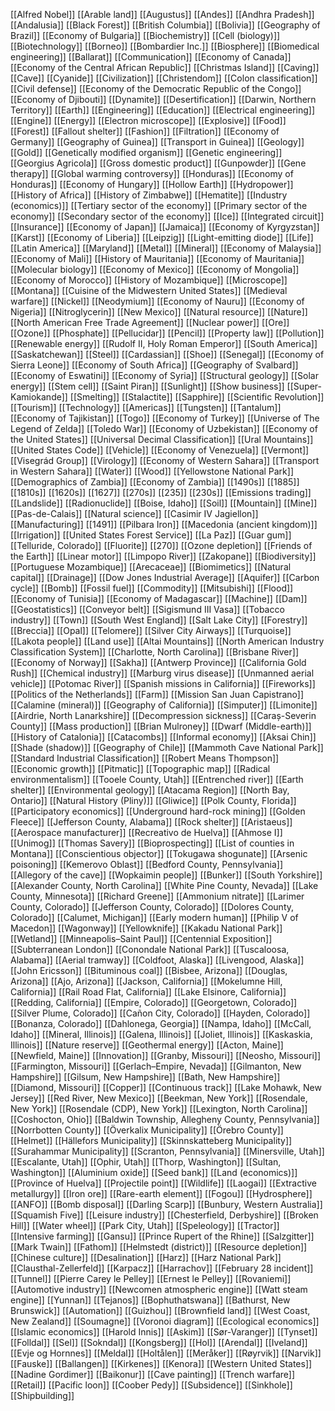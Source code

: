 [[Alfred Nobel]]
[[Arable land]]
[[Augustus]]
[[Andes]]
[[Andhra Pradesh]]
[[Andalusia]]
[[Black Forest]]
[[British Columbia]]
[[Bolivia]]
[[Geography of Brazil]]
[[Economy of Bulgaria]]
[[Biochemistry]]
[[Cell (biology)]]
[[Biotechnology]]
[[Borneo]]
[[Bombardier Inc.]]
[[Biosphere]]
[[Biomedical engineering]]
[[Ballarat]]
[[Communication]]
[[Economy of Canada]]
[[Economy of the Central African Republic]]
[[Christmas Island]]
[[Caving]]
[[Cave]]
[[Cyanide]]
[[Civilization]]
[[Christendom]]
[[Colon classification]]
[[Civil defense]]
[[Economy of the Democratic Republic of the Congo]]
[[Economy of Djibouti]]
[[Dynamite]]
[[Desertification]]
[[Darwin, Northern Territory]]
[[Earth]]
[[Engineering]]
[[Education]]
[[Electrical engineering]]
[[Engine]]
[[Energy]]
[[Electron microscope]]
[[Explosive]]
[[Food]]
[[Forest]]
[[Fallout shelter]]
[[Fashion]]
[[Filtration]]
[[Economy of Germany]]
[[Geography of Guinea]]
[[Transport in Guinea]]
[[Geology]]
[[Gold]]
[[Genetically modified organism]]
[[Genetic engineering]]
[[Georgius Agricola]]
[[Gross domestic product]]
[[Gunpowder]]
[[Gene therapy]]
[[Global warming controversy]]
[[Honduras]]
[[Economy of Honduras]]
[[Economy of Hungary]]
[[Hollow Earth]]
[[Hydropower]]
[[History of Africa]]
[[History of Zimbabwe]]
[[Hematite]]
[[Industry (economics)]]
[[Tertiary sector of the economy]]
[[Primary sector of the economy]]
[[Secondary sector of the economy]]
[[Ice]]
[[Integrated circuit]]
[[Insurance]]
[[Economy of Japan]]
[[Jamaica]]
[[Economy of Kyrgyzstan]]
[[Karst]]
[[Economy of Liberia]]
[[Leipzig]]
[[Light-emitting diode]]
[[Life]]
[[Latin America]]
[[Maryland]]
[[Metal]]
[[Mineral]]
[[Economy of Malaysia]]
[[Economy of Mali]]
[[History of Mauritania]]
[[Economy of Mauritania]]
[[Molecular biology]]
[[Economy of Mexico]]
[[Economy of Mongolia]]
[[Economy of Morocco]]
[[History of Mozambique]]
[[Microscope]]
[[Montana]]
[[Cuisine of the Midwestern United States]]
[[Medieval warfare]]
[[Nickel]]
[[Neodymium]]
[[Economy of Nauru]]
[[Economy of Nigeria]]
[[Nitroglycerin]]
[[New Mexico]]
[[Natural resource]]
[[Nature]]
[[North American Free Trade Agreement]]
[[Nuclear power]]
[[Ore]]
[[Ozone]]
[[Phosphate]]
[[Pellucidar]]
[[Pencil]]
[[Property law]]
[[Pollution]]
[[Renewable energy]]
[[Rudolf II, Holy Roman Emperor]]
[[South America]]
[[Saskatchewan]]
[[Steel]]
[[Cardassian]]
[[Shoe]]
[[Senegal]]
[[Economy of Sierra Leone]]
[[Economy of South Africa]]
[[Geography of Svalbard]]
[[Economy of Eswatini]]
[[Economy of Syria]]
[[Structural geology]]
[[Solar energy]]
[[Stem cell]]
[[Saint Piran]]
[[Sunlight]]
[[Show business]]
[[Super-Kamiokande]]
[[Smelting]]
[[Stalactite]]
[[Sapphire]]
[[Scientific Revolution]]
[[Tourism]]
[[Technology]]
[[Americas]]
[[Tungsten]]
[[Tantalum]]
[[Economy of Tajikistan]]
[[Togo]]
[[Economy of Turkey]]
[[Universe of The Legend of Zelda]]
[[Toledo War]]
[[Economy of Uzbekistan]]
[[Economy of the United States]]
[[Universal Decimal Classification]]
[[Ural Mountains]]
[[United States Code]]
[[Vehicle]]
[[Economy of Venezuela]]
[[Vermont]]
[[Visegrád Group]]
[[Virology]]
[[Economy of Western Sahara]]
[[Transport in Western Sahara]]
[[Water]]
[[Wood]]
[[Yellowstone National Park]]
[[Demographics of Zambia]]
[[Economy of Zambia]]
[[1490s]]
[[1885]]
[[1810s]]
[[1620s]]
[[1627]]
[[270s]]
[[235]]
[[230s]]
[[Emissions trading]]
[[Landslide]]
[[Radionuclide]]
[[Boise, Idaho]]
[[Soil]]
[[Mountain]]
[[Mine]]
[[Pas-de-Calais]]
[[Natural science]]
[[Casimir IV Jagiellon]]
[[Manufacturing]]
[[1491]]
[[Pilbara Iron]]
[[Macedonia (ancient kingdom)]]
[[Irrigation]]
[[United States Forest Service]]
[[La Paz]]
[[Guar gum]]
[[Telluride, Colorado]]
[[Fluorite]]
[[270]]
[[Ozone depletion]]
[[Friends of the Earth]]
[[Linear motor]]
[[Limpopo River]]
[[Zakopane]]
[[Biodiversity]]
[[Portuguese Mozambique]]
[[Arecaceae]]
[[Biomimetics]]
[[Natural capital]]
[[Drainage]]
[[Dow Jones Industrial Average]]
[[Aquifer]]
[[Carbon cycle]]
[[Bomb]]
[[Fossil fuel]]
[[Commodity]]
[[Mitsubishi]]
[[Flood]]
[[Economy of Tunisia]]
[[Economy of Madagascar]]
[[Machine]]
[[Dam]]
[[Geostatistics]]
[[Conveyor belt]]
[[Sigismund III Vasa]]
[[Tobacco industry]]
[[Town]]
[[South West England]]
[[Salt Lake City]]
[[Forestry]]
[[Breccia]]
[[Opal]]
[[Telomere]]
[[Silver City Airways]]
[[Turquoise]]
[[Lakota people]]
[[Land use]]
[[Altai Mountains]]
[[North American Industry Classification System]]
[[Charlotte, North Carolina]]
[[Brisbane River]]
[[Economy of Norway]]
[[Sakha]]
[[Antwerp Province]]
[[California Gold Rush]]
[[Chemical industry]]
[[Marburg virus disease]]
[[Unmanned aerial vehicle]]
[[Potomac River]]
[[Spanish missions in California]]
[[Fireworks]]
[[Politics of the Netherlands]]
[[Farm]]
[[Mission San Juan Capistrano]]
[[Calamine (mineral)]]
[[Geography of California]]
[[Simputer]]
[[Limonite]]
[[Airdrie, North Lanarkshire]]
[[Decompression sickness]]
[[Caraș-Severin County]]
[[Mass production]]
[[Brian Mulroney]]
[[Dwarf (Middle-earth)]]
[[History of Catalonia]]
[[Catacombs]]
[[Informal economy]]
[[Aksai Chin]]
[[Shade (shadow)]]
[[Geography of Chile]]
[[Mammoth Cave National Park]]
[[Standard Industrial Classification]]
[[Robert Means Thompson]]
[[Economic growth]]
[[Pitmatic]]
[[Topographic map]]
[[Radical environmentalism]]
[[Tooele County, Utah]]
[[Entrenched river]]
[[Earth shelter]]
[[Environmental geology]]
[[Atacama Region]]
[[North Bay, Ontario]]
[[Natural History (Pliny)]]
[[Gliwice]]
[[Polk County, Florida]]
[[Participatory economics]]
[[Underground hard-rock mining]]
[[Golden Fleece]]
[[Jefferson County, Alabama]]
[[Rock shelter]]
[[Aristaeus]]
[[Aerospace manufacturer]]
[[Recreativo de Huelva]]
[[Ahmose I]]
[[Unimog]]
[[Thomas Savery]]
[[Bioprospecting]]
[[List of counties in Montana]]
[[Conscientious objector]]
[[Tokugawa shogunate]]
[[Arsenic poisoning]]
[[Kemerovo Oblast]]
[[Bedford County, Pennsylvania]]
[[Allegory of the cave]]
[[Wopkaimin people]]
[[Bunker]]
[[South Yorkshire]]
[[Alexander County, North Carolina]]
[[White Pine County, Nevada]]
[[Lake County, Minnesota]]
[[Richard Greene]]
[[Ammonium nitrate]]
[[Larimer County, Colorado]]
[[Jefferson County, Colorado]]
[[Dolores County, Colorado]]
[[Calumet, Michigan]]
[[Early modern human]]
[[Philip V of Macedon]]
[[Wagonway]]
[[Yellowknife]]
[[Kakadu National Park]]
[[Wetland]]
[[Minneapolis–Saint Paul]]
[[Centennial Exposition]]
[[Subterranean London]]
[[Conondale National Park]]
[[Tuscaloosa, Alabama]]
[[Aerial tramway]]
[[Coldfoot, Alaska]]
[[Livengood, Alaska]]
[[John Ericsson]]
[[Bituminous coal]]
[[Bisbee, Arizona]]
[[Douglas, Arizona]]
[[Ajo, Arizona]]
[[Jackson, California]]
[[Mokelumne Hill, California]]
[[Rail Road Flat, California]]
[[Lake Elsinore, California]]
[[Redding, California]]
[[Empire, Colorado]]
[[Georgetown, Colorado]]
[[Silver Plume, Colorado]]
[[Cañon City, Colorado]]
[[Hayden, Colorado]]
[[Bonanza, Colorado]]
[[Dahlonega, Georgia]]
[[Nampa, Idaho]]
[[McCall, Idaho]]
[[Mineral, Illinois]]
[[Galena, Illinois]]
[[Joliet, Illinois]]
[[Kaskaskia, Illinois]]
[[Nature reserve]]
[[Geothermal energy]]
[[Acton, Maine]]
[[Newfield, Maine]]
[[Innovation]]
[[Granby, Missouri]]
[[Neosho, Missouri]]
[[Farmington, Missouri]]
[[Gerlach–Empire, Nevada]]
[[Gilmanton, New Hampshire]]
[[Gilsum, New Hampshire]]
[[Bath, New Hampshire]]
[[Diamond, Missouri]]
[[Copper]]
[[Continuous track]]
[[Lake Mohawk, New Jersey]]
[[Red River, New Mexico]]
[[Beekman, New York]]
[[Rosendale, New York]]
[[Rosendale (CDP), New York]]
[[Lexington, North Carolina]]
[[Coshocton, Ohio]]
[[Baldwin Township, Allegheny County, Pennsylvania]]
[[Norrbotten County]]
[[Överkalix Municipality]]
[[Örebro County]]
[[Helmet]]
[[Hällefors Municipality]]
[[Skinnskatteberg Municipality]]
[[Surahammar Municipality]]
[[Scranton, Pennsylvania]]
[[Minersville, Utah]]
[[Escalante, Utah]]
[[Ophir, Utah]]
[[Thorp, Washington]]
[[Sultan, Washington]]
[[Aluminium oxide]]
[[Seed bank]]
[[Land (economics)]]
[[Province of Huelva]]
[[Projectile point]]
[[Wildlife]]
[[Laogai]]
[[Extractive metallurgy]]
[[Iron ore]]
[[Rare-earth element]]
[[Fogou]]
[[Hydrosphere]]
[[ANFO]]
[[Bomb disposal]]
[[Darling Scarp]]
[[Bunbury, Western Australia]]
[[Squamish Five]]
[[Leisure industry]]
[[Chesterfield, Derbyshire]]
[[Broken Hill]]
[[Water wheel]]
[[Park City, Utah]]
[[Speleology]]
[[Tractor]]
[[Intensive farming]]
[[Gansu]]
[[Prince Rupert of the Rhine]]
[[Salzgitter]]
[[Mark Twain]]
[[Fathom]]
[[Helmstedt (district)]]
[[Resource depletion]]
[[Chinese culture]]
[[Desalination]]
[[Harz]]
[[Harz National Park]]
[[Clausthal-Zellerfeld]]
[[Karpacz]]
[[Harrachov]]
[[February 28 incident]]
[[Tunnel]]
[[Pierre Carey le Pelley]]
[[Ernest le Pelley]]
[[Rovaniemi]]
[[Automotive industry]]
[[Newcomen atmospheric engine]]
[[Watt steam engine]]
[[Yunnan]]
[[Tejanos]]
[[Bophuthatswana]]
[[Bathurst, New Brunswick]]
[[Automation]]
[[Guizhou]]
[[Brownfield land]]
[[West Coast, New Zealand]]
[[Soumagne]]
[[Voronoi diagram]]
[[Ecological economics]]
[[Islamic economics]]
[[Harold Innis]]
[[Askim]]
[[Sør-Varanger]]
[[Tynset]]
[[Folldal]]
[[Sel]]
[[Sokndal]]
[[Kongsberg]]
[[Hol]]
[[Arendal]]
[[Iveland]]
[[Evje og Hornnes]]
[[Meldal]]
[[Holtålen]]
[[Meråker]]
[[Røyrvik]]
[[Narvik]]
[[Fauske]]
[[Ballangen]]
[[Kirkenes]]
[[Kenora]]
[[Western United States]]
[[Nadine Gordimer]]
[[Baikonur]]
[[Cave painting]]
[[Trench warfare]]
[[Retail]]
[[Pacific loon]]
[[Coober Pedy]]
[[Subsidence]]
[[Sinkhole]]
[[Shipbuilding]]
